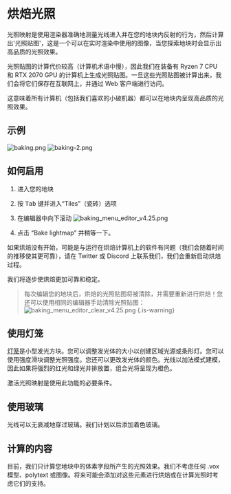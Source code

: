 # 烘焙光照

光照映射是使用渲染器准确地测量光线进入并在您的地块内反射的行为，然后计算出'光照贴图'，这是一个可以在实时渲染中使用的图像，当您探索地块时会显示出高品质的光照效果。

光照贴图的计算代价较高（计算机术语中慢），因此我们在装备有 Ryzen 7 CPU 和 RTX 2070 GPU 的计算机上生成光照贴图。一旦这些光照贴图被计算出来，我们会将它们保存在互联网上，并通过 Web 客户端进行访问。

这意味着所有计算机（包括我们喜欢的小破机器）都可以在地块内呈现高品质的光照效果。

## 示例

![baking.png](https://wiki.cryptovoxels.com/baking.png)
![baking-2.png](https://wiki.cryptovoxels.com/baking-2.png)

## 如何启用

1. 进入您的地块
2. 按 <kbd>Tab</kbd> 键并进入“Tiles”（瓷砖）选项
3. 在编辑器中向下滚动
![baking_menu_editor_v4.25.png](https://wiki.cryptovoxels.com/baking_menu_editor_v4.25.png)

4. 点击 “Bake lightmap” 并稍等一下。

如果烘焙没有开始，可能是与运行在烘焙计算机上的软件有问题（我们会随着时间的推移使其更可靠），请在 Twitter 或 Discord 上联系我们，我们会重新启动烘焙过程。

我们将逐步使烘焙更加可靠和稳定。

> 每次编辑您的地块后，烘焙的光照贴图将被清除，并需要重新进行烘焙！您还可以使用相同的编辑器手动清除光照贴图：
![baking_menu_editor_clear_v4.25.png](https://wiki.cryptovoxels.com/baking_menu_editor_clear_v4.25.png)
{.is-warning}

## 使用灯笼

[灯笼](https://wiki.cryptovoxels.com/features/lantern)是小型发光方块。您可以调整发光体的大小以创建区域光源或条形灯。您可以使用强度滑块调整光照强度。您还可以更改发光体的颜色。光线以加法模式建模，因此如果将强烈的红光和绿光并排放置，组合光将呈现为橙色。

激活光照映射是使用此功能的必要条件。

## 使用玻璃

光线可以无衰减地穿过玻璃。我们计划以后添加着色玻璃。

## 计算的内容

目前，我们只计算您地块中的体素字段所产生的光照效果。我们不考虑任何 .vox 模型、polytext 或图像。将来可能会添加对这些元素进行烘焙或在计算光照时考虑它们的支持。